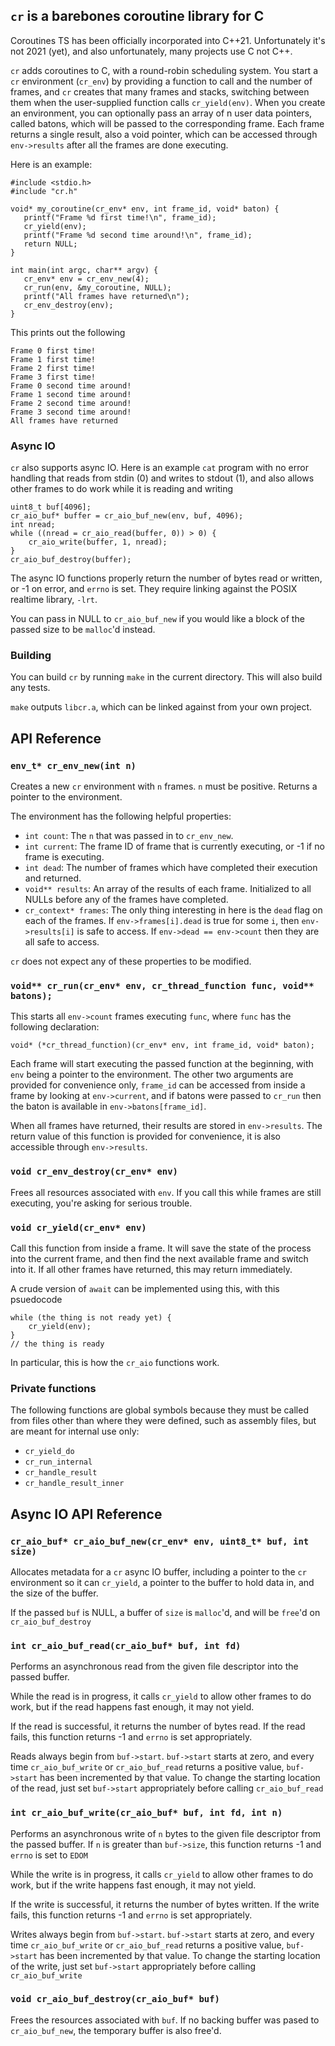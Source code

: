 ## `cr` is a barebones coroutine library for C

Coroutines TS has been officially incorporated into C++21. Unfortunately it's not 2021 (yet), and also unfortunately, many projects use C not C++.

`cr` adds coroutines to C, with a round-robin scheduling system. You start a `cr` environment (`cr_env`) by providing a function to call and the number of frames, and `cr` creates that many frames and stacks, switching between them when the user-supplied function calls `cr_yield(env)`. When you create an environment, you can optionally pass an array of n user data pointers, called batons, which will be passed to the corresponding frame. Each frame returns a single result, also a void pointer, which can be accessed through `env->results` after all the frames are done executing.

Here is an example:

	#include <stdio.h>
	#include "cr.h"

	void* my_coroutine(cr_env* env, int frame_id, void* baton) {
	   printf("Frame %d first time!\n", frame_id);
	   cr_yield(env);
	   printf("Frame %d second time around!\n", frame_id);
	   return NULL;
	}

	int main(int argc, char** argv) {
	   cr_env* env = cr_env_new(4);
	   cr_run(env, &my_coroutine, NULL);
	   printf("All frames have returned\n");
	   cr_env_destroy(env);
	}


This prints out the following

	Frame 0 first time!
	Frame 1 first time!
	Frame 2 first time!
	Frame 3 first time!
	Frame 0 second time around!
	Frame 1 second time around!
	Frame 2 second time around!
	Frame 3 second time around!
	All frames have returned

### Async IO

`cr` also supports async IO. Here is an example `cat` program with no error handling that reads from stdin (0) and writes to stdout (1), and also allows other frames to do work while it is reading and writing

	uint8_t buf[4096];
	cr_aio_buf* buffer = cr_aio_buf_new(env, buf, 4096);
	int nread;
	while ((nread = cr_aio_read(buffer, 0)) > 0) {
		cr_aio_write(buffer, 1, nread);
	}
	cr_aio_buf_destroy(buffer);

The async IO functions properly return the number of bytes read or written, or -1 on error, and `errno` is set. They require linking against the POSIX realtime library, `-lrt`.

You can pass in NULL to `cr_aio_buf_new` if you would like a block of the passed size to be `malloc`'d instead.

### Building

You can build `cr` by running `make` in the current directory. This will also build any tests.

`make` outputs `libcr.a`, which can be linked against from your own project.

## API Reference

### `env_t* cr_env_new(int n)`

Creates a new `cr` environment with `n` frames. `n` must be positive. Returns a pointer to the environment.

The environment has the following helpful properties:

* `int count`: The `n` that was passed in to `cr_env_new`.
* `int current`: The frame ID of frame that is currently executing, or -1 if no frame is executing.
* `int dead`: The number of frames which have completed their execution and returned.
* `void** results`: An array of the results of each frame. Initialized to all NULLs before any of the frames have completed.
* `cr_context* frames`: The only thing interesting in here is the `dead` flag on each of the frames. If `env->frames[i].dead` is true for some `i`, then `env->results[i]` is safe to access. If `env->dead == env->count` then they are all safe to access.

`cr` does not expect any of these properties to be modified.

### `void** cr_run(cr_env* env, cr_thread_function func, void** batons);`

This starts all `env->count` frames executing `func`, where `func` has the following declaration:

	void* (*cr_thread_function)(cr_env* env, int frame_id, void* baton);

Each frame will start executing the passed function at the beginning, with `env` being a pointer to the environment. The other two arguments are provided for convenience only, `frame_id` can be accessed from inside a frame by looking at `env->current`, and if batons were passed to `cr_run` then the baton is available in `env->batons[frame_id]`.

When all frames have returned, their results are stored in `env->results`. The return value of this function is provided for convenience, it is also accessible through `env->results`.

### `void cr_env_destroy(cr_env* env)`

Frees all resources associated with `env`. If you call this while frames are still executing, you're asking for serious trouble.

### `void cr_yield(cr_env* env)`

Call this function from inside a frame. It will save the state of the process into the current frame, and then find the next available frame and switch into it. If all other frames have returned, this may return immediately.

A crude version of `await` can be implemented using this, with this psuedocode

	while (the thing is not ready yet) {
		cr_yield(env);
	}
	// the thing is ready

In particular, this is how the `cr_aio` functions work.

### Private functions

The following functions are global symbols because they must be called from files other than where they were defined, such as assembly files, but are meant for internal use only:

* `cr_yield_do`
* `cr_run_internal`
* `cr_handle_result`
* `cr_handle_result_inner`

## Async IO API Reference

### `cr_aio_buf* cr_aio_buf_new(cr_env* env, uint8_t* buf, int size)`

Allocates metadata for a `cr` async IO buffer, including a pointer to the `cr` environment so it can `cr_yield`, a pointer to the buffer to hold data in, and the size of the buffer.

If the passed `buf` is NULL, a buffer of `size` is `malloc`'d, and will be `free`'d on `cr_aio_buf_destroy`

### `int cr_aio_buf_read(cr_aio_buf* buf, int fd)`

Performs an asynchronous read from the given file descriptor into the passed buffer.

While the read is in progress, it calls `cr_yield` to allow other frames to do work, but if the read happens fast enough, it may not yield.

If the read is successful, it returns the number of bytes read. If the read fails, this function returns -1 and `errno` is set appropriately.

Reads always begin from `buf->start`. `buf->start` starts at zero, and every time `cr_aio_buf_write` or `cr_aio_buf_read` returns a positive value, `buf->start` has been incremented by that value. To change the starting location of the read, just set `buf->start` appropriately before calling `cr_aio_buf_read`

### `int cr_aio_buf_write(cr_aio_buf* buf, int fd, int n)`

Performs an asynchronous write of `n` bytes to the given file descriptor from the passed buffer. If `n` is greater than `buf->size`, this function returns -1 and `errno` is set to `EDOM`

While the write is in progress, it calls `cr_yield` to allow other frames to do work, but if the write happens fast enough, it may not yield.

If the write is successful, it returns the number of bytes written. If the write fails, this function returns -1 and `errno` is set appropriately.

Writes always begin from `buf->start`. `buf->start` starts at zero, and every time `cr_aio_buf_write` or `cr_aio_buf_read` returns a positive value, `buf->start` has been incremented by that value. To change the starting location of the write, just set `buf->start` appropriately before calling `cr_aio_buf_write`

### `void cr_aio_buf_destroy(cr_aio_buf* buf)`

Frees the resources associated with `buf`. If no backing buffer was pased to `cr_aio_buf_new`, the temporary buffer is also free'd.
